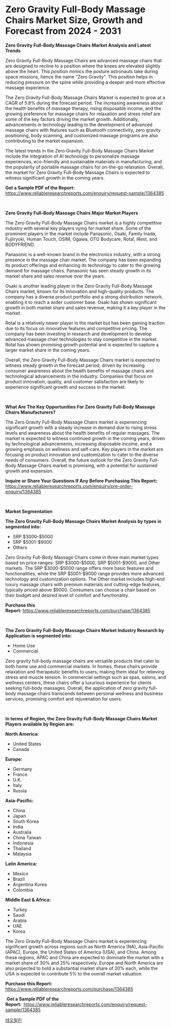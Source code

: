 <p><h1>Zero Gravity Full-Body Massage Chairs Market Size, Growth and Forecast from 2024 - 2031</h1></p><p><strong>Zero Gravity Full-Body Massage Chairs Market Analysis and Latest Trends</strong></p>
<p><p>Zero Gravity Full-Body Massage Chairs are advanced massage chairs that are designed to recline to a position where the knees are elevated slightly above the heart. This position mimics the posture astronauts take during space missions, hence the name "Zero Gravity". This position helps in reducing pressure on the spine while providing a deeper and more effective massage experience.</p><p>The Zero Gravity Full-Body Massage Chairs Market is expected to grow at a CAGR of 5.8% during the forecast period. The increasing awareness about the health benefits of massage therapy, rising disposable income, and the growing preference for massage chairs for relaxation and stress relief are some of the key factors driving the market growth. Additionally, advancements in technology leading to the development of advanced massage chairs with features such as Bluetooth connectivity, zero gravity positioning, body scanning, and customized massage programs are also contributing to the market expansion.</p><p>The latest trends in the Zero Gravity Full-Body Massage Chairs Market include the integration of AI technology to personalize massage experiences, eco-friendly and sustainable materials in manufacturing, and the popularity of portable massage chairs for on-the-go relaxation. Overall, the market for Zero Gravity Full-Body Massage Chairs is expected to witness significant growth in the coming years.</p></p>
<p><strong>Get a Sample PDF of the Report:&nbsp;</strong> <a href="https://www.reliableresearchreports.com/enquiry/request-sample/1364385">https://www.reliableresearchreports.com/enquiry/request-sample/1364385</a></p>
<p>&nbsp;</p>
<p><strong>Zero Gravity Full-Body Massage Chairs Major Market Players</strong></p>
<p><p>The Zero Gravity Full-Body Massage Chairs market is a highly competitive industry with several key players vying for market share. Some of the prominent players in the market include Panasonic, Osaki, Family Inada, Fujiiryoki, Human Touch, OSIM, Ogawa, OTO Bodycare, Rotal, iRest, and BODYFRIEND.</p><p>Panasonic is a well-known brand in the electronics industry, with a strong presence in the massage chair market. The company has been expanding its product offerings and enhancing its technology to cater to the growing demand for massage chairs. Panasonic has seen steady growth in its market share and sales revenue over the years.</p><p>Osaki is another leading player in the Zero Gravity Full-Body Massage Chairs market, known for its innovation and high-quality products. The company has a diverse product portfolio and a strong distribution network, enabling it to reach a wider customer base. Osaki has shown significant growth in both market share and sales revenue, making it a key player in the market.</p><p>Rotal is a relatively newer player in the market but has been gaining traction due to its focus on innovative features and competitive pricing. The company has been investing in research and development to develop advanced massage chair technologies to stay competitive in the market. Rotal has shown promising growth potential and is expected to capture a larger market share in the coming years.</p><p>Overall, the Zero Gravity Full-Body Massage Chairs market is expected to witness steady growth in the forecast period, driven by increasing consumer awareness about the health benefits of massage chairs and technological advancements in the industry. Companies that focus on product innovation, quality, and customer satisfaction are likely to experience significant growth and success in the market.</p></p>
<p>&nbsp;</p>
<p><strong>What Are The Key Opportunities For Zero Gravity Full-Body Massage Chairs Manufacturers?</strong></p>
<p><p>The Zero Gravity Full-Body Massage Chairs market is experiencing significant growth with a steady increase in demand due to rising stress levels and awareness about the health benefits of regular massages. The market is expected to witness continued growth in the coming years, driven by technological advancements, increasing disposable income, and a growing emphasis on wellness and self-care. Key players in the market are focusing on product innovation and customization to cater to the diverse needs of consumers. Overall, the future outlook for the Zero Gravity Full-Body Massage Chairs market is promising, with a potential for sustained growth and expansion.</p></p>
<p><strong>Inquire or Share Your Questions If Any Before Purchasing This Report:</strong> <a href="https://www.reliableresearchreports.com/enquiry/pre-order-enquiry/1364385">https://www.reliableresearchreports.com/enquiry/pre-order-enquiry/1364385</a></p>
<p>&nbsp;</p>
<p><strong>Market Segmentation</strong></p>
<p><strong>The Zero Gravity Full-Body Massage Chairs Market Analysis by types is segmented into:</strong></p>
<p><ul><li>SRP $3000-$5000</li><li>SRP $5001-$9000</li><li>Others</li></ul></p>
<p><p>Zero Gravity Full-Body Massage Chairs come in three main market types based on price ranges: SRP $3000-$5000, SRP $5001-$9000, and Other markets. The SRP $3000-$5000 range offers more basic features and functionalities, while the SRP $5001-$9000 range provides more advanced technology and customization options. The Other market includes high-end luxury massage chairs with premium materials and cutting-edge features, typically priced above $9000. Consumers can choose a chair based on their budget and desired level of comfort and functionality.</p></p>
<p><strong>Purchase this Report:&nbsp;</strong><a href="https://www.reliableresearchreports.com/purchase/1364385">https://www.reliableresearchreports.com/purchase/1364385</a></p>
<p>&nbsp;</p>
<p><strong>The Zero Gravity Full-Body Massage Chairs Market Industry Research by Application is segmented into:</strong></p>
<p><ul><li>Home Use</li><li>Commercial</li></ul></p>
<p><p>Zero gravity full-body massage chairs are versatile products that cater to both home use and commercial markets. In homes, these chairs provide relaxation and therapeutic benefits to users, making them ideal for relieving stress and muscle tension. In commercial settings such as spas, salons, and wellness centers, these chairs offer a luxurious experience for clients seeking full-body massages. Overall, the application of zero gravity full-body massage chairs transcends between personal wellness and business services, promising comfort and rejuvenation for users.</p></p>
<p>&nbsp;</p>
<p><strong>In terms of Region, the Zero Gravity Full-Body Massage Chairs Market Players available by Region are:</strong></p>
<p>
    <p> <strong> North America: </strong>
        <ul>
            <li>United States</li>
            <li>Canada</li>
        </ul>
        </p> 
    <p> <strong> Europe: </strong>
        <ul>
            <li>Germany</li>
            <li>France</li>
            <li>U.K.</li>
            <li>Italy</li>
            <li>Russia</li>
        </ul>
        </p> 
    <p> <strong> Asia-Pacific: </strong>
        <ul>
            <li>China</li>
            <li>Japan</li>
            <li>South Korea</li>
            <li>India</li>
            <li>Australia</li>
            <li>China Taiwan</li>
            <li>Indonesia</li>
            <li>Thailand</li>
            <li>Malaysia</li>
        </ul>
        </p> 
    <p> <strong> Latin America: </strong>
        <ul>
            <li>Mexico</li>
            <li>Brazil</li>
            <li>Argentina Korea</li>
            <li>Colombia</li>
        </ul>
        </p> 
    <p> <strong> Middle East & Africa: </strong>
        <ul>
            <li>Turkey</li>
            <li>Saudi</li>
            <li>Arabia</li>
            <li>UAE</li>
            <li>Korea</li>
        </ul>
    </p>
    </p>
<p><p>The Zero Gravity Full-Body Massage Chairs market is experiencing significant growth across regions such as North America (NA), Asia-Pacific (APAC), Europe, the United States of America (USA), and China. Among these regions, APAC and China are expected to dominate the market with a market share of 30% and 25% respectively. Europe and North America are also projected to hold a substantial market share of 20% each, while the USA is expected to contribute 5% to the overall market valuation.</p></p>
<p><strong>Purchase this Report: </strong><a href="https://www.reliableresearchreports.com/purchase/1364385">https://www.reliableresearchreports.com/purchase/1364385</a></p>
<p>&nbsp;<strong>Get a Sample PDF of the Report:&nbsp;&nbsp;</strong><a href="https://www.reliableresearchreports.com/enquiry/request-sample/1364385">https://www.reliableresearchreports.com/enquiry/request-sample/1364385</a></p>
<p><strong></strong></p>
<p><p><a href="https://github.com/qpfbabw35734906/Market-Research-Report-List-1/blob/main/97575747459.md">테오필린</a></p></p>